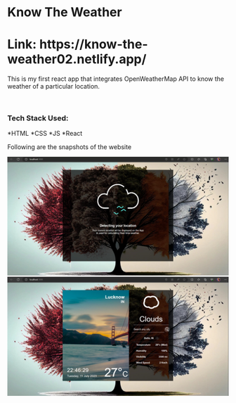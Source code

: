 # Know The Weather

<h1>Link: https://know-the-weather02.netlify.app/ <br></h1>

<p>This is my first react app that integrates OpenWeatherMap API to know the weather of a particular location.</p>
<br>
<h3>Tech Stack Used:</h3>
*HTML
*CSS
*JS
*React
<br>

<p>Following are the snapshots of the website</p>
<img src="https://github.com/Astha369/Know-The-Weather/blob/main/src/images/1.jpeg">
<img src="https://github.com/Astha369/Know-The-Weather/blob/main/src/images/2.jpeg">

